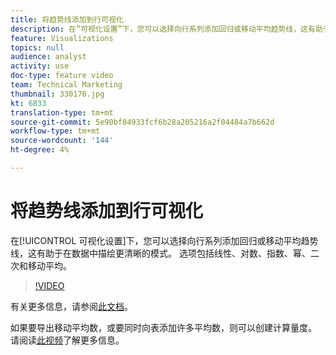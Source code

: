 ```yaml
---
title: 将趋势线添加到行可视化
description: 在“可视化设置”下，您可以选择向行系列添加回归或移动平均趋势线，这有助于在数据中描绘更清晰的模式。 选项包括线性、对数、指数、幂、二次和移动平均。
feature: Visualizations
topics: null
audience: analyst
activity: use
doc-type: feature video
team: Technical Marketing
thumbnail: 330176.jpg
kt: 6833
translation-type: tm+mt
source-git-commit: 5e90bf84933fcf6b28a205216a2f04484a7b662d
workflow-type: tm+mt
source-wordcount: '144'
ht-degree: 4%

---
```



# 将趋势线添加到行可视化

在[!UICONTROL 可视化设置]下，您可以选择向行系列添加回归或移动平均趋势线，这有助于在数据中描绘更清晰的模式。 选项包括线性、对数、指数、幂、二次和移动平均。

>[!VIDEO](https://video.tv.adobe.com/v/330176/?quality=12&learn=on)

有关更多信息，请参阅[此文档](https://experienceleague.adobe.com/docs/analytics/analyze/analysis-workspace/visualizations/line.html?lang=en#analysis-workspace)。

如果要导出移动平均数，或要同时向表添加许多平均数，则可以创建计算量度。 请阅读[此视频](https://experienceleague.adobe.com/docs/analytics-learn/tutorials/analysis-workspace/visualizations/using-the-cumulative-average-function-to-apply-metric-smoothing.html#analysis-workspace)了解更多信息。
